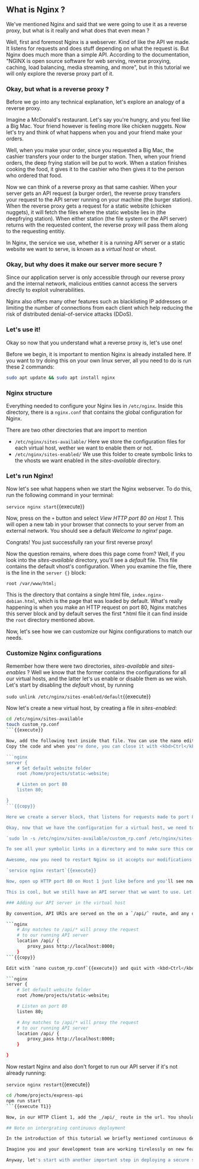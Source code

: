 ## What is Nginx ?

We've mentioned Nginx and said that we were going to use it as a reverse proxy, but what is it really and what does that even mean ?

Well, first and foremost Nginx is a webserver. Kind of like the API we made. It listens for requests and does stuff depending on what the request is. But Nginx does much more than a simple API.
According to the documentation, "NGINX is open source software for web serving, reverse proxying, caching, load balancing, media streaming, and more", but in this tutorial we will only explore the reverse proxy part of it.

### Okay, but what is a reverse proxy ?

Before we go into any technical explanation, let's explore an analogy of a reverse proxy.

Imagine a McDonald's restaurant. Let's say you're hungry, and you feel like a Big Mac. Your friend however is feeling more like chicken nuggets. Now let's try and think of what happens when you and your friend make your orders.

Well, when you make your order, since you requested a Big Mac, the cashier transfers your order to the burger station. Then, when your friend orders, the deep frying station will be put to work. When a station finishes cooking the food, it gives it to the cashier who then gives it to the person who ordered that food.

Now we can think of a reverse proxy as that same cashier. When your server gets an API request (a burger order), the reverse proxy transfers your request to the API server running on your machine (the burger station). When the reverse proxy gets a request for a static website (chicken nuggets), it will fetch the files where the static website lies in (the deepfrying station). When either station (the file system or the API server) returns with the requested content, the reverse proxy will pass them along to the requesting entitiy.

In Nginx, the service we use, whether it is a running API server or a static website we want to serve, is known as a _virtual host_ or _vhost_.

### Okay, but why does it make our server more secure ?

Since our application server is only accessible through our reverse proxy and the internal network, malicious entities cannot access the servers directly to exploit vulnerabilities.

Nginx also offers many other features such as blacklisting IP addresses or limiting the number of connections from each client which help reducing the risk of distributed denial-of-service attacks (DDoS).

### Let's use it!

Okay so now that you understand what a reverse proxy is, let's use one!

Before we begin, it is important to mention Nginx is already installed here. If you want to try doing this on your own linux server, all you need to do is run these 2 commands:

```bash
sudo apt update && sudo apt install nginx
```

### Nginx structure

Everything needed to configure your Nginx lies in `/etc/nginx`. Inside this directory, there is a `nginx.conf` that contains the global configuration for Nginx.

There are two other directories that are import to mention

-  `/etc/nginx/sites-available/` Here we store the configuration files for each virtual host, wether we want to enable them or not.
-  `/etc/nginx/sites-enabled/` We use this folder to create symbolic links to the vhosts we want enabled in the _sites-available_ directory.

### Let's run Nginx!

Now let's see what happens when we start the Nginx webserver. To do this, run the following command in your terminal:

`service nginx start`{{execute}}

Now, press on the `+` button and select _View HTTP port 80 on Host 1_. This will open a new tab in your browser that connects to your server from an external network. You should see a default _Welcome to nginx!_ page.

Congrats! You just successfully ran your first reverse proxy!

Now the question remains, where does this page come from? Well, if you look into the _sites-available_ directory, you'll see a _default_ file. This file contains the default vhost's configuration. When you examine the file, there is the line in the `server {}` block:

`root /var/www/html;`

This is the directory that contains a single html file, `index.nginx-debian.html`, which is the page that was loaded by default. What's really happening is when you make an HTTP request on port 80, Nginx matches this server block and by default serves the first \*.html file it can find inside the `root` directory mentioned above.

Now, let's see how we can customize our Nginx configurations to match our needs.

### Customize Nginx configurations

Remember how there were two directories, _sites-available_ and _sites-enables_ ? Well we know that the former contains the configurations for all our virtual hosts, and the latter let's us enable or disable them as we wish. Let's start by disabling the _default_ vhost, by running

`sudo unlink /etc/nginx/sites-enabled/default`{{execute}}

Now let's create a new virtual host, by creating a file in _sites-enabled_:

```sh
cd /etc/nginx/sites-available
touch custom_rp.conf
```{{execute}}

Now, add the following text inside that file. You can use the nano editor to do this: `nano custom_rp.conf`{{execute}}
Copy the code and when you're done, you can close it with <kbd>Ctrl</kbd>+<kbd>X</kbd>.

```nginx
server { 
    # Set default website folder
    root /home/projects/static-website;

    # Listen on port 80
    listen 80;

}
```{{copy}}

Here we create a server block, that listens for requests made to port 80, and by default serves our `index.html` file in our _static-website_ folder.

Okay, now that we have the configuration for a virtual host, we need to enable it. This is done by adding a symbolic link between the file in _sites-available_ and _sites-enabled_:

`sudo ln -s /etc/nginx/sites-available/custom_rp.conf /etc/nginx/sites-enabled/custom_rp.conf`{{execute}}

To see all your symbolic links in a directory and to make sure this command was successfull, you can run `ls /etc/nginx/sites-enabled/ -l`{{execute}}.

Awesome, now you need to restart Nginx so it accepts our modifications. To do this, run

`service nginx restart`{{execute}}

Now, open up HTTP port 80 on Host 1 just like before and you'll see now that we're serving our own static website!

This is cool, but we still have an API server that we want to use. Let's add some configurations to our reverse-proxy!

### Adding our API server in the virtual host

By convention, API URIs are served on the on a `/api/` route, and any other route will serve static files. To do this, add the following lines in our _custom_rp.conf_ file so it looks like this:

```nginx
    # Any matches to /api/* will proxy the request
    # to our running API server
    location /api/ {
        proxy_pass http://localhost:8000;
    }
```{{copy}}

Edit with `nano custom_rp.conf`{{execute}} and quit with <kbd>Ctrl</kbd>+<kbd>X</kbd>.

```nginx
server { 
    # Set default website folder
    root /home/projects/static-website;

    # Listen on port 80
    listen 80;

    # Any matches to /api/* will proxy the request
    # to our running API server
    location /api/ {
        proxy_pass http://localhost:8000;
    }

}
```

Now restart Nginx and also don't forget to run our API server if it's not already running:

`service nginx restart`{{execute}}

```sh
cd /home/projects/express-api 
npm run start
```{{execute T1}}

Now, in our HTTP Client 1, add the _/api/_ route in the url. You should see the response from the express API server. Congrats! You just successfully configured a reverse proxy, bringing us one step closer to deploying our server securely.

## Note on intergrating continuous deployment

In the introduction of this tutorial we briefly mentioned continuous deployment and how we can integrate it on our server. Well, as you can imagine, with Nginx this became a whole lot easier.

Imagine you and your development team are working tirelessly on new features for your static website, or, better yet, you guys a building whole web app with React. Well, with the right Nginx configurations, all you need to do is make sure you have a server block that serves the right static files, and if the content of any of those files changes in any way, Nginx couldn't care less! It will simply start serving these new files next time someone requests them. With a React application for example, all you need to do is make sure that Nginx serves files in the _build_ folder and make an automation that whenever there's a new update to your React code, you build that code and Nginx will serve that content. Easy right ?

Anyway, let's start with another important step in deploying a secure server, which is setting up a firewall. See you there!

